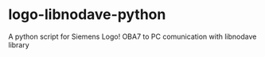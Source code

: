 logo-libnodave-python
=====================

A python script for Siemens Logo! OBA7 to PC comunication with libnodave library